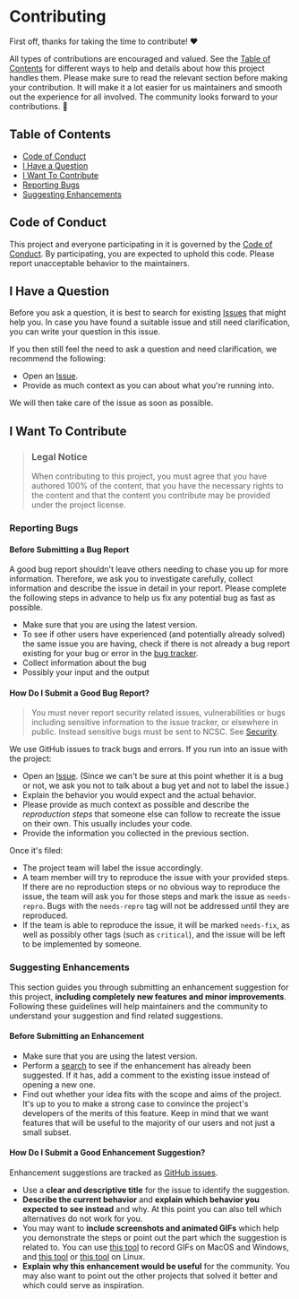 # Contributing

First off, thanks for taking the time to contribute! ❤️

All types of contributions are encouraged and valued. See the [Table of Contents](#table-of-contents) for different ways
to help and details about how this project handles them. Please make sure to read the relevant section before making your
contribution. It will make it a lot easier for us maintainers and smooth out the experience for all involved. The
community looks forward to your contributions. 🎉

## Table of Contents

- [Code of Conduct](#code-of-conduct)
- [I Have a Question](#i-have-a-question)
- [I Want To Contribute](#i-want-to-contribute)
- [Reporting Bugs](#reporting-bugs)
- [Suggesting Enhancements](#suggesting-enhancements)

## Code of Conduct

This project and everyone participating in it is governed by the
[Code of Conduct](CODE_OF_CONDUCT.md).
By participating, you are expected to uphold this code. Please report unacceptable behavior to the maintainers.

## I Have a Question

Before you ask a question, it is best to search for existing [Issues](../../issues/)
that might help you. In case you have found a suitable issue and still need clarification, you can write your question
in this issue.

If you then still feel the need to ask a question and need clarification, we recommend the following:

- Open an [Issue](../../issues/new).
- Provide as much context as you can about what you're running into.

We will then take care of the issue as soon as possible.

## I Want To Contribute

> ### Legal Notice
>
> When contributing to this project, you must agree that you have authored 100% of the content, that you have the
> necessary rights to the content and that the content you contribute may be provided under the project license.

### Reporting Bugs

#### Before Submitting a Bug Report

A good bug report shouldn't leave others needing to chase you up for more information. Therefore, we ask you to
investigate carefully, collect information and describe the issue in detail in your report. Please complete the
following steps in advance to help us fix any potential bug as fast as possible.

- Make sure that you are using the latest version.
- To see if other users have experienced (and potentially already solved) the same issue you are having, check if there
  is not already a bug report existing for your bug or error in the [bug tracker](../..//issues?q=label%3Abug).
- Collect information about the bug
- Possibly your input and the output

#### How Do I Submit a Good Bug Report?

> You must never report security related issues, vulnerabilities or bugs including sensitive information to the issue
> tracker, or elsewhere in public. Instead sensitive bugs must be sent to NCSC. See [Security](SECURITY.md).

We use GitHub issues to track bugs and errors. If you run into an issue with the project:

- Open an [Issue](../../issues/new). (Since we can't be sure at this point whether it
  is a bug or not, we ask you not to talk about a bug yet and not to label the issue.)
- Explain the behavior you would expect and the actual behavior.
- Please provide as much context as possible and describe the _reproduction steps_ that someone else can follow to
  recreate the issue on their own. This usually includes your code.
- Provide the information you collected in the previous section.

Once it's filed:

- The project team will label the issue accordingly.
- A team member will try to reproduce the issue with your provided steps. If there are no reproduction steps or no
  obvious way to reproduce the issue, the team will ask you for those steps and mark the issue as `needs-repro`. Bugs with
  the `needs-repro` tag will not be addressed until they are reproduced.
- If the team is able to reproduce the issue, it will be marked `needs-fix`, as well as possibly other tags (such as
  `critical`), and the issue will be left to be implemented by someone.

### Suggesting Enhancements

This section guides you through submitting an enhancement suggestion for this project, **including completely new
features and minor improvements**. Following these guidelines will help maintainers and the
community to understand your suggestion and find related suggestions.

#### Before Submitting an Enhancement

- Make sure that you are using the latest version.
- Perform a [search](../../issues) to see if the enhancement has already been
  suggested. If it has, add a comment to the existing issue instead of opening a new one.
- Find out whether your idea fits with the scope and aims of the project. It's up to you to make a strong case to
  convince the project's developers of the merits of this feature. Keep in mind that we want features that will be useful
  to the majority of our users and not just a small subset.

#### How Do I Submit a Good Enhancement Suggestion?

Enhancement suggestions are tracked as [GitHub issues](../../issues).

- Use a **clear and descriptive title** for the issue to identify the suggestion.
- **Describe the current behavior** and **explain which behavior you expected to see instead** and why. At this point
  you can also tell which alternatives do not work for you.
- You may want to **include screenshots and animated GIFs** which help you demonstrate the steps or point out the part
  which the suggestion is related to. You can use [this tool](https://www.cockos.com/licecap/) to record GIFs on MacOS and
  Windows, and [this tool](https://github.com/colinkeenan/silentcast) or [this tool](https://github.com/GNOME/byzanz) on Linux.
- **Explain why this enhancement would be useful** for the community. You may also want to point out the
  other projects that solved it better and which could serve as inspiration.

